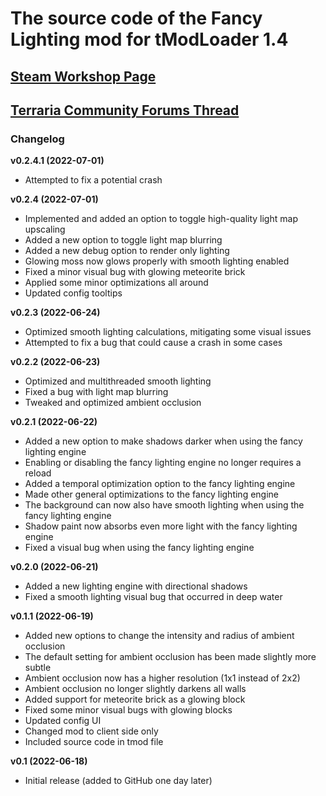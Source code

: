 ﻿# The source code of the Fancy Lighting mod for tModLoader 1.4

## [Steam Workshop Page](https://steamcommunity.com/sharedfiles/filedetails/?id=2822950837)
## [Terraria Community Forums Thread](https://forums.terraria.org/index.php?threads/fancy-lighting-mod.113067/)

### Changelog

**v0.2.4.1 (2022-07-01)**
- Attempted to fix a potential crash

**v0.2.4 (2022-07-01)**
- Implemented and added an option to toggle high-quality light map upscaling
- Added a new option to toggle light map blurring
- Added a new debug option to render only lighting
- Glowing moss now glows properly with smooth lighting enabled
- Fixed a minor visual bug with glowing meteorite brick
- Applied some minor optimizations all around
- Updated config tooltips

**v0.2.3 (2022-06-24)**
- Optimized smooth lighting calculations, mitigating some visual issues
- Attempted to fix a bug that could cause a crash in some cases

**v0.2.2 (2022-06-23)**
- Optimized and multithreaded smooth lighting
- Fixed a bug with light map blurring
- Tweaked and optimized ambient occlusion

**v0.2.1 (2022-06-22)**
- Added a new option to make shadows darker when using the fancy lighting engine
- Enabling or disabling the fancy lighting engine no longer requires a reload
- Added a temporal optimization option to the fancy lighting engine
- Made other general optimizations to the fancy lighting engine
- The background can now also have smooth lighting when using the fancy lighting engine
- Shadow paint now absorbs even more light with the fancy lighting engine
- Fixed a visual bug when using the fancy lighting engine

**v0.2.0 (2022-06-21)**
- Added a new lighting engine with directional shadows
- Fixed a smooth lighting visual bug that occurred in deep water

**v0.1.1 (2022-06-19)**
- Added new options to change the intensity and radius of ambient occlusion
- The default setting for ambient occlusion has been made slightly more subtle
- Ambient occlusion now has a higher resolution (1x1 instead of 2x2)
- Ambient occlusion no longer slightly darkens all walls
- Added support for meteorite brick as a glowing block
- Fixed some minor visual bugs with glowing blocks
- Updated config UI
- Changed mod to client side only
- Included source code in tmod file

**v0.1 (2022-06-18)**
- Initial release (added to GitHub one day later)